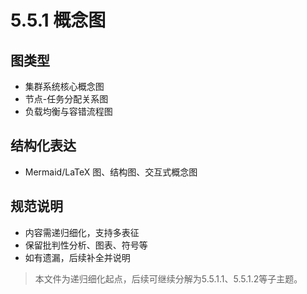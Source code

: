 # 5.5.1 概念图

## 图类型

- 集群系统核心概念图
- 节点-任务分配关系图
- 负载均衡与容错流程图

## 结构化表达

- Mermaid/LaTeX 图、结构图、交互式概念图

## 规范说明

- 内容需递归细化，支持多表征
- 保留批判性分析、图表、符号等
- 如有遗漏，后续补全并说明

> 本文件为递归细化起点，后续可继续分解为5.5.1.1、5.5.1.2等子主题。
